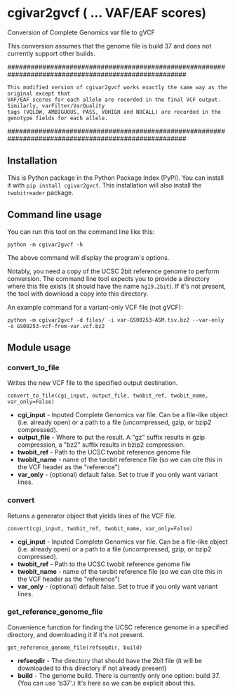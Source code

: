 # cgivar2gvcf ( ... VAF/EAF scores)
Conversion of Complete Genomics var file to gVCF

This conversion assumes that the genome file is build 37 and does not currently
support other builds.

######################################################################################################
	
	This modified version of cgivar2gvcf works exactly the same way as the original except that
	VAF/EAF scores for each allele are recorded in the final VCF output. Similarly, varFilter/VarQuality 
	tags (VQLOW, AMBIGUOUS, PASS, VQHIGH and NOCALL) are recorded in the genotype fields for each allele. 
	
######################################################################################################

## Installation

This is Python package in the Python Package Index (PyPI). You can install it with
`pip install cgivar2gvcf`. This installation will also install the
`twobitreader` package.

## Command line usage

You can run this tool on the command line like this:

`python -m cgivar2gvcf -h`

The above command will display the program's options.

Notably, you need a copy of the UCSC 2bit reference genome to perform conversion.
The command line tool expects you to provide a directory where this file exists
(it should have the name `hg19.2bit`). If it's not present, the tool with download
a copy into this directory.

An example command for a variant-only VCF file (not gVCF):

`python -m cgivar2gvcf -d files/ -i var-GS00253-ASM.tsv.bz2 --var-only -o GS00253-vcf-from-var.vcf.bz2`

## Module usage

### convert_to_file

Writes the new VCF file to the specified output destination.

`convert_to_file(cgi_input, output_file, twobit_ref, twobit_name, var_only=False)`

* **cgi_input** - Inputed Complete Genomics var file. Can be a file-like object (i.e. already open) or a path to a file (uncompressed, gzip, or bzip2 compressed).
* **output_file** - Where to put the result. A "gz" suffix results in gzip compression, a "bz2" suffix results in bzip2 compression.
* **twobit_ref** - Path to the UCSC twobit reference genome file
* **twobit_name** - name of the twobit reference file (so we can cite this in the VCF header as the "reference")
* **var_only** - (optional) default false. Set to true if you only want variant lines.

### convert

Returns a generator object that yields lines of the VCF file.

`convert(cgi_input, twobit_ref, twobit_name, var_only=False)`

* **cgi_input** - Inputed Complete Genomics var file. Can be a file-like object (i.e. already open) or a path to a file (uncompressed, gzip, or bzip2 compressed).
* **twobit_ref** - Path to the UCSC twobit reference genome file
* **twobit_name** - name of the twobit reference file (so we can cite this in the VCF header as the "reference")
* **var_only** - (optional) default false. Set to true if you only want variant lines.

### get_reference_genome_file

Convenience function for finding the UCSC reference genome in a specified directory,
and downloading it if it's not present.

`get_reference_genome_file(refseqdir, build)`

* **refseqdir** - The directory that should have the 2bit file (it will be downloaded to this directory if not already present)
* **build** - The genome build. There is currently only one option: build 37. (You can use 'b37'.) It's here so we can be explicit about this.
